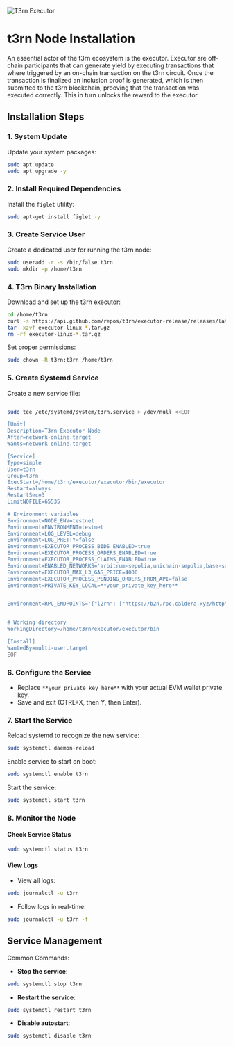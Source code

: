![T3rn Executor](https://github.com/0xAJPanda/t3rn-executor/blob/main/1500x500.jpg)
# t3rn Node Installation

An essential actor of the t3rn ecosystem is the executor. Executor are off-chain participants that can generate yield by executing transactions that where triggered by an on-chain transaction on the t3rn circuit. Once the transaction is finalized an inclusion proof is generated, which is then submitted to the t3rn blockchain, prooving that the transaction was executed correctly. This in turn unlocks the reward to the executor.

## Installation Steps

### 1. System Update
Update your system packages:

```bash
sudo apt update
sudo apt upgrade -y
```

### 2. Install Required Dependencies
Install the `figlet` utility:

```bash
sudo apt-get install figlet -y
```

### 3. Create Service User
Create a dedicated user for running the t3rn node:

```bash
sudo useradd -r -s /bin/false t3rn
sudo mkdir -p /home/t3rn
```

### 4. T3rn Binary Installation
Download and set up the t3rn executor:

```bash
cd /home/t3rn
curl -s https://api.github.com/repos/t3rn/executor-release/releases/latest | grep -Po '"tag_name": "\K.*?(?=")' | xargs -I {} wget https://github.com/t3rn/executor-release/releases/download/{}/executor-linux-{}.tar.gz
tar -xzvf executor-linux-*.tar.gz
rm -rf executor-linux-*.tar.gz
```

Set proper permissions:

```bash
sudo chown -R t3rn:t3rn /home/t3rn
```

### 5. Create Systemd Service
Create a new service file:

```bash

sudo tee /etc/systemd/system/t3rn.service > /dev/null <<EOF

[Unit]
Description=T3rn Executor Node
After=network-online.target
Wants=network-online.target

[Service]
Type=simple
User=t3rn
Group=t3rn
ExecStart=/home/t3rn/executor/executor/bin/executor
Restart=always
RestartSec=3
LimitNOFILE=65535

# Environment variables
Environment=NODE_ENV=testnet
Environment=ENVIRONMENT=testnet
Environment=LOG_LEVEL=debug
Environment=LOG_PRETTY=false
Environment=EXECUTOR_PROCESS_BIDS_ENABLED=true
Environment=EXECUTOR_PROCESS_ORDERS_ENABLED=true
Environment=EXECUTOR_PROCESS_CLAIMS_ENABLED=true
Environment=ENABLED_NETWORKS='arbitrum-sepolia,unichain-sepolia,base-sepolia,optimism-sepolia,l2rn'
Environment=EXECUTOR_MAX_L3_GAS_PRICE=4000
Environment=EXECUTOR_PROCESS_PENDING_ORDERS_FROM_API=false
Environment=PRIVATE_KEY_LOCAL=**your_private_key_here**


Environment=RPC_ENDPOINTS='{"l2rn": ["https://b2n.rpc.caldera.xyz/http"],"arbt": ["https://arbitrum-sepolia.drpc.org", "https://sepolia-rollup.arbitrum.io/rpc"],"bast": ["https://base-sepolia-rpc.publicnode.com", "https://base-sepolia.drpc.org"],"opst": ["https://sepolia.optimism.io", "https://optimism-sepolia.drpc.org"],"unit": ["https://unichain-sepolia.drpc.org","https://sepolia.unichain.org"]}'


# Working directory
WorkingDirectory=/home/t3rn/executor/executor/bin

[Install]
WantedBy=multi-user.target
EOF
```

### 6. Configure the Service

- Replace `**your_private_key_here**` with your actual EVM wallet private key.
- Save and exit (CTRL+X, then Y, then Enter).

### 7. Start the Service

Reload systemd to recognize the new service:

```bash
sudo systemctl daemon-reload
```

Enable service to start on boot:

```bash
sudo systemctl enable t3rn
```

Start the service:

```bash
sudo systemctl start t3rn
```

### 8. Monitor the Node

#### Check Service Status

```bash
sudo systemctl status t3rn
```

#### View Logs

- View all logs:

```bash
sudo journalctl -u t3rn
```

- Follow logs in real-time:

```bash
sudo journalctl -u t3rn -f
```

## Service Management

Common Commands:

- **Stop the service**: 

```bash
sudo systemctl stop t3rn
```

- **Restart the service**: 

```bash
sudo systemctl restart t3rn
```

- **Disable autostart**: 

```bash
sudo systemctl disable t3rn
```
